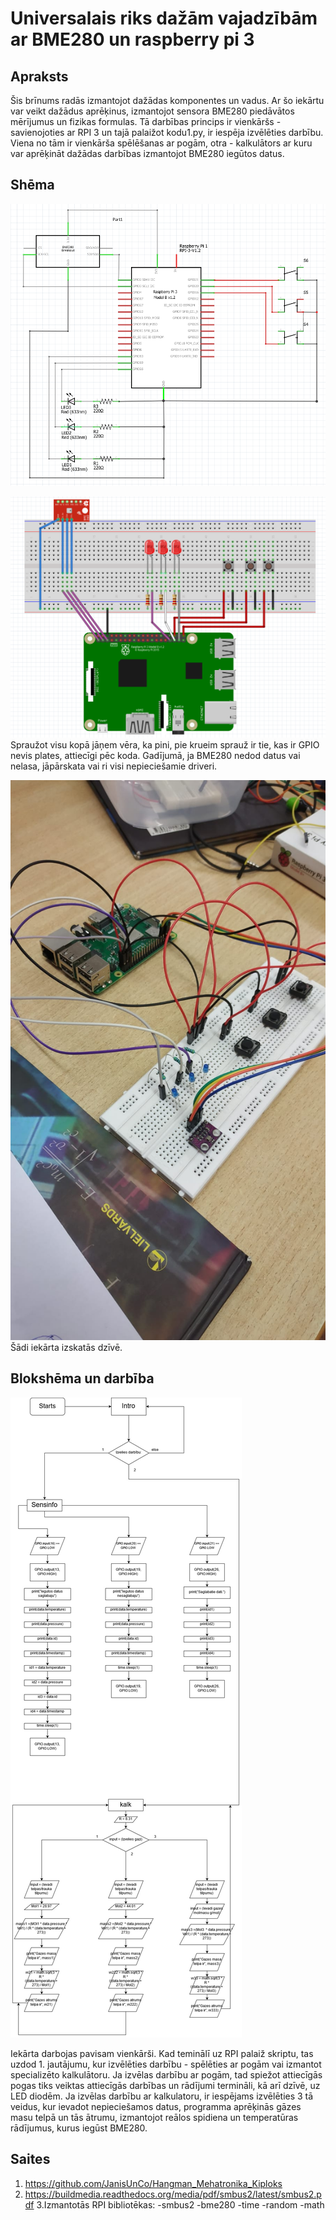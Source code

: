 # Universalais riks dažām vajadzībām ar BME280 un raspberry pi 3
## Apraksts
Šis brīnums radās izmantojot dažādas komponentes un vadus. Ar šo iekārtu var veikt dažādus aprēķinus, izmantojot sensora BME280 piedāvātos mērījumus un fizikas formulas. Tā darbības princips ir vienkāršs - savienojoties ar RPI 3 un tajā palaižot kodu1.py, ir iespēja izvēlēties darbību. Viena no tām ir vienkārša spēlēšanas ar pogām, otra - kalkulātors ar kuru var aprēķināt dažādas darbības izmantojot BME280 iegūtos datus.
## Shēma
![Shema](https://raw.githubusercontent.com/JanisUnCo/BME280_SPV/master/bildes/Screenshot_5.png)

![Maize](https://raw.githubusercontent.com/JanisUnCo/BME280_SPV/master/bildes/Screenshot_4.png)
    Spraužot visu kopā jāņem vēra, ka pini, pie krueim sprauž ir tie, kas ir GPIO nevis plates, attiecīgi pēc koda. Gadījumā, ja BME280 nedod datus vai nelasa, jāpārskata vai ri visi nepieciešamie driveri.

![Prototips](https://raw.githubusercontent.com/JanisUnCo/BME280_SPV/master/bildes/prottop.jpeg)
    Šādi iekārta izskatās dzīvē.

## Blokshēma un darbība
![Blokshema](https://raw.githubusercontent.com/JanisUnCo/BME280_SPV/master/bildes/blokshema.jpg)

Iekārta darbojas pavisam vienkārši. Kad teminālī uz RPI palaiž skriptu, tas uzdod 1. jautājumu, kur izvēlēties darbību - spēlēties ar pogām vai izmantot specializēto kalkulātoru. Ja izvēlas darbību ar pogām, tad spiežot attiecīgās pogas tiks veiktas attiecīgās darbības un rādījumi termināli, kā arī dzīvē, uz LED diodēm. Ja izvēlas darbību ar kalkulatoru, ir iespējams izvēlēties 3 tā veidus, kur ievadot nepieciešamos datus, programma aprēķinās gāzes masu telpā un tās ātrumu, izmantojot reālos spidiena un temperatūras rādījumus, kurus iegūst BME280.

## Saites
1. https://github.com/JanisUnCo/Hangman_Mehatronika_Kiploks
2. https://buildmedia.readthedocs.org/media/pdf/smbus2/latest/smbus2.pdf
3.Izmantotās RPI bibliotēkas:
-smbus2
-bme280
-time
-random
-math
